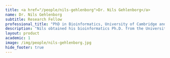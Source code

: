 ```yaml
---
title: <a href="/people/nils-gehlenborg">Dr. Nils Gehlenborg</a>
name: Dr. Nils Gehlenborg
subtitle: Research Fellow
professional_title: "PhD in Bioinformatics, University of Cambridge and European Bioinformatics Institute, Postdoctoral Fellow (2010-2015), Assistant Professor at Department of Biomedical Informatics, Harvard Medical School"  # Joined professional titles
description: "Nils obtained his bioinformatics Ph.D. from the University of Cambridge and the European Bioinformatics Institute (EMBL-EBI). Nils is interested in visualization of large data sets, with applications in cancer genomics."
layout: product
academic: 1
image: /img/people/nils-gehlenborg.jpg
hide_footer: true
---
```


